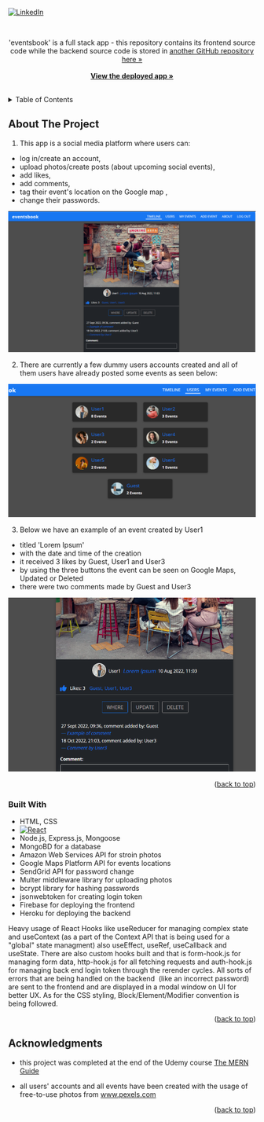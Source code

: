 
<a name="readme-top"></a>

[![LinkedIn][linkedin-shield]][linkedin-url]



<!-- PROJECT LOGO -->
<br />
<div align="center">


  <p>
    'eventsbook' is a full stack app - this repository contains its frontend source code while
    the backend source code is stored in 
    <a href="https://github.com/spatulatom/backend-eventsbook">
    another GitHub repository  here »</a>
    <br />
    <br />
    <a href="https://eventsbook-91260.web.app/allevents"><strong>View the deployed app »</strong></a>
    <br />
    <br />
   
  </p>
</div>



<!-- TABLE OF CONTENTS -->
<details>
  <summary>Table of Contents</summary>
  <ol>
    <li><a href="#about-the-project">About The Project</a></li>
    <li><a href="#built-with">Built With</a></li>
    <li><a href="#acknowledgments">Acknowledgments</a></li>
  </ol>
</details>



<!-- ABOUT THE PROJECT -->
## About The Project

1. This app is a social media platform where users can:
* log in/create an account,
* upload photos/create posts (about upcoming social events),
* add likes,
* add comments,
* tag their event's location on the Google map ,
* change their passwords.

![Product Name Screen Shot](imgs/eb1.png)


2. There are currently a few dummy users accounts created and all of them users have already posted some events as seen below:

![Product Name Screen Shot](imgs/eb5.png)



3. Below we have an example of an event created by User1
* titled 'Lorem Ipsum'
* with the date and time of the creation
* it received 3 likes by Guest, User1 and User3
* by using the three buttons the event can be seen on Google Maps, 
Updated or Deleted
* there were two comments made by Guest and User3

![Product Name Screen Shot](imgs/eb6.png)


<p align="right">(<a href="#readme-top">back to top</a>)</p>



### Built With

* HTML, CSS
* [![React][React.js]][React-url]
* Node.js, Express.js, Mongoose 
* MongoBD for a database
* Amazon Web Services API for stroin photos
* Google Maps Platform API for events locations
* SendGrid API for password change
* Multer middleware library for uploading photos
* bcrypt library for hashing passwords
* jsonwebtoken for creating login token
* Firebase for deploying the frontend
* Heroku for deploying the backend

Heavy usage of React Hooks like useReducer for managing complex state and useContext (as a part of the Context API that is being used for a "global" state managment) also useEffect, useRef, useCallback and useState. There are also custom hooks built and that is form-hook.js for managing form data, http-hook.js for all fetching requests and auth-hook.js for managing back end login token through the rerender cycles.
All sorts of errors that are being handled on the backend  (like an incorrect password) are sent to the frontend and are displayed in a modal window on UI for better UX.
As for the CSS styling, Block/Element/Modifier convention is being followed.



<p align="right">(<a href="#readme-top">back to top</a>)</p>





<!-- ACKNOWLEDGMENTS -->
## Acknowledgments


* this project was completed at the end of the Udemy course <a href="https://www.udemy.com/course/react-nodejs-express-mongodb-the-mern-fullstack-guide/learn/lecture/16833284?start=15#overview">The MERN Guide</a>

* all users' accounts and all events have been created with the usage of free-to-use photos from www.pexels.com



<p align="right">(<a href="#readme-top">back to top</a>)</p>



<!-- MARKDOWN LINKS & IMAGES -->

[linkedin-shield]: https://img.shields.io/badge/-LinkedIn-black.svg?style=for-the-badge&logo=linkedin&colorB=555
[linkedin-url]: https://www.linkedin.com/in/tomasz-s-069249244/
[product-screenshot]: images/screenshot.png
[Next.js]: https://img.shields.io/badge/next.js-000000?style=for-the-badge&logo=nextdotjs&logoColor=white
[Next-url]: https://nextjs.org/
[React.js]: https://img.shields.io/badge/React-20232A?style=for-the-badge&logo=react&logoColor=61DAFB
[React-url]: https://reactjs.org/
[Vue.js]: https://img.shields.io/badge/Vue.js-35495E?style=for-the-badge&logo=vuedotjs&logoColor=4FC08D
[Vue-url]: https://vuejs.org/
[Angular.io]: https://img.shields.io/badge/Angular-DD0031?style=for-the-badge&logo=angular&logoColor=white
[Angular-url]: https://angular.io/
[Svelte.dev]: https://img.shields.io/badge/Svelte-4A4A55?style=for-the-badge&logo=svelte&logoColor=FF3E00
[Svelte-url]: https://svelte.dev/
[Laravel.com]: https://img.shields.io/badge/Laravel-FF2D20?style=for-the-badge&logo=laravel&logoColor=white
[Laravel-url]: https://laravel.com
[Bootstrap.com]: https://img.shields.io/badge/Bootstrap-563D7C?style=for-the-badge&logo=bootstrap&logoColor=white
[Bootstrap-url]: https://getbootstrap.com
[JQuery.com]: https://img.shields.io/badge/jQuery-0769AD?style=for-the-badge&logo=jquery&logoColor=white
[JQuery-url]: https://jquery.com 
